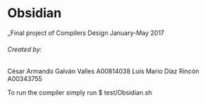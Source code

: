# Obsidian
_Final project of Compilers Design January-May 2017

###### Created by:
César Armando Galván Valles		A00814038
Luis Mario Díaz Rincón			A00343755


To run the compiler simply run
$ test/Obsidian.sh